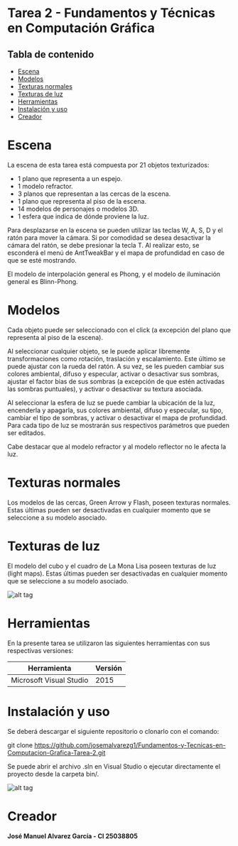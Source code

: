 # Tarea 2 - Fundamentos y Técnicas en Computación Gráfica

## Tabla de contenido

* [Escena](#escena)
* [Modelos](#modelos)
* [Texturas normales](#texturas-normales)
* [Texturas de luz](#texturas-de-luz)
* [Herramientas](#herramientas)
* [Instalación y uso](#instalación-y-uso)
* [Creador](#creador)

# Escena 

La escena de esta tarea está compuesta por 21 objetos texturizados:
  - 1 plano que representa a un espejo.
  - 1 modelo refractor.
  - 3 planos que representan a las cercas de la escena.
  - 1 plano que representa al piso de la escena.
  - 14 modelos de personajes o modelos 3D.
  - 1 esfera que indica de dónde proviene la luz.

Para desplazarse en la escena se pueden utilizar las teclas W, A, S, D y el ratón para mover la cámara. Si por comodidad se desea desactivar la cámara del ratón, se debe presionar la tecla T. Al realizar esto, se esconderá el menú de AntTweakBar y el mapa de profundidad en caso de que se esté mostrando.

El modelo de interpolación general es Phong, y el modelo de iluminación general es Blinn-Phong.

# Modelos

Cada objeto puede ser seleccionado con el click (a excepción del plano que representa al piso de la escena). 

Al seleccionar cualquier objeto, se le puede aplicar libremente transformaciones como rotación, traslación y escalamiento. Este último se puede ajustar con la rueda del ratón. A su vez, se les pueden cambiar sus colores ambiental, difuso y especular, activar o desactivar sus sombras, ajustar el factor bias de sus sombras (a excepción de que estén activadas las sombras puntuales), y activar o desactivar su textura asociada.  

Al seleccionar la esfera de luz se puede cambiar la ubicación de la luz, encenderla y apagarla, sus colores ambiental, difuso y especular, su tipo, cambiar el tipo de sombras, y activar o desactivar el mapa de profundidad. Para cada tipo de luz se mostrarán sus respectivos parámetros que pueden ser editados.

Cabe destacar que al modelo refractor y al modelo reflector no le afecta la luz.

# Texturas normales

Los modelos de las cercas, Green Arrow y Flash, poseen texturas normales. Estas últimas pueden ser desactivadas en cualquier momento que se seleccione a su modelo asociado. 

# Texturas de luz

El modelo del cubo y el cuadro de La Mona Lisa poseen texturas de luz (light maps). Estas últimas pueden ser desactivadas en cualquier momento que se seleccione a su modelo asociado. 

![alt tag](http://i.imgur.com/hxVWtFd.jpg)

# Herramientas

En la presente tarea se utilizaron las siguientes herramientas con sus respectivas versiones:

| Herramienta                         	 | Versión   													   |                            
|----------------------------------------|-----------------------------------------------------------------|
| Microsoft Visual Studio        	 	 | 2015      													   |


# Instalación y uso
Se deberá descargar el siguiente repositorio o clonarlo con el comando:

git clone https://github.com/josemalvarezg1/Fundamentos-y-Tecnicas-en-Computacion-Grafica-Tarea-2.git

Se puede abrir el archivo .sln en Visual Studio o ejecutar directamente el proyecto desde la carpeta bin/.

![alt tag](http://i.imgur.com/s3oCmmS.jpg)


# Creador

**José Manuel Alvarez García - CI 25038805**